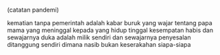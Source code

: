 (catatan pandemi)

kematian tanpa pemerintah
adalah kabar buruk yang wajar
tentang papa mama yang meninggal
kepada yang hidup tinggal kesempatan habis
dan sewajarnya duka adalah milik sendiri
dan sewajarnya penyesalan ditanggung sendiri
dimana nasib bukan keserakahan siapa-siapa